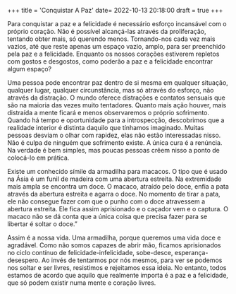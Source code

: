 +++
title = 'Conquistar A Paz'
date= 2022-10-13 20:18:00
draft = true
+++

Para conquistar a paz e a felicidade é necessário esforço incansável com o próprio coração. Não é possível alcançá-las através da proliferação, tentando obter mais, só querendo menos. Tornando-nos cada vez mais vazios, até que reste apenas um espaço vazio, amplo, para ser preenchido pela paz e a felicidade. Enquanto os nossos corações estiverem repletos com gostos e desgostos, como poderão a paz e a felicidade encontrar algum espaço? 

Uma pessoa pode encontrar paz dentro de si mesma em qualquer situação, qualquer lugar, qualquer circunstância, mas só através do esforço, não através da distração. O mundo oferece distrações e contatos sensuais que são na maioria das vezes muito tentadores. Quanto mais ação houver, mais distraída a mente ficará e menos observaremos o próprio sofrimento. Quando há tempo e oportunidade para a introspecção, descobrimos que a realidade interior é distinta daquilo que tínhamos imaginado. Muitas pessoas desviam o olhar com rapidez, elas não estão interessadas nisso. Não é culpa de ninguém que sofrimento existe. A única cura é a renúncia. Na verdade é bem simples, mas poucas pessoas crêem nisso a ponto de colocá-lo em prática.
	 
Existe um conhecido símile da armadilha para macacos. O tipo que é usado na Ásia é um funil de madeira com uma abertura estreita. Na extremidade mais ampla se encontra um doce. O macaco, atraído pelo doce, enfia a pata através da abertura estreita e agarra o doce. No momento de tirar a pata, ele não consegue fazer com que o punho com o doce atravessem a abertura estreita. Ele fica assim aprisionado e o caçador vem e o captura. O macaco não se dá conta que a única coisa que precisa fazer para se libertar é soltar o doce.”

Assim é a nossa vida. Uma armadilha, porque queremos uma vida doce e agradável. Como não somos capazes de abrir mão, ficamos aprisionados no ciclo contínuo de felicidade-infelicidade, sobe-desce, esperança-desespero. Ao invés de tentarmos por nós mesmos, para ver se podemos nos soltar e ser livres, resistimos e rejeitamos essa ideia. No entanto, todos estamos de acordo que aquilo que realmente importa é a paz e a felicidade, que só podem existir numa mente e coração livres.
